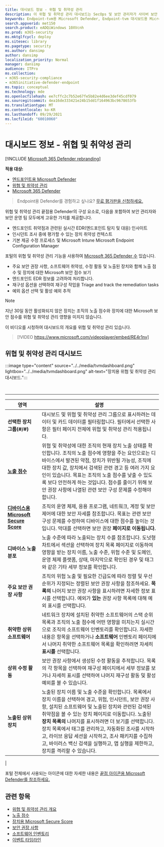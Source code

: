 ```yaml
---
title: 대시보드 정보 - 위협 및 취약성 관리
description: 이 위협 및 취약성 관리 대시보드는 SecOps 및 보안 관리자가 사이버 보안 위협을 해결하고 조직의 보안 탄력성을 구축하는 데 도움이 될 수 있습니다.
keywords: Endpoint-tvm용 Microsoft Defender, Endpoint-tvm 대시보드용 Microsoft Defender 대시보드, 위협 & 취약성 관리, 위협 및 취약성 관리, 위험 기반 위협 & 취약성 관리, 보안 구성, 장치용 Microsoft 보안 점수, 노출 점수
search.appverid: met150
search.product: eADQiWindows 10XVcnh
ms.prod: m365-security
ms.mktglfcycl: deploy
ms.sitesec: library
ms.pagetype: security
ms.author: dansimp
author: dansimp
localization_priority: Normal
manager: dansimp
audience: ITPro
ms.collection:
- m365-security-compliance
- m365initiative-defender-endpoint
ms.topic: conceptual
ms.technology: mde
ms.openlocfilehash: ee7cffc2c7b52e67fe5b82e4d6ee3def45cdf079
ms.sourcegitcommit: 4ea16de333421e24b15dd1f164963bc9678653fb
ms.translationtype: MT
ms.contentlocale: ko-KR
ms.lasthandoff: 09/29/2021
ms.locfileid: "60010060"
---
```

# <a name="dashboard-insights---threat-and-vulnerability-management"></a>대시보드 정보 - 위협 및 취약성 관리

[!INCLUDE [Microsoft 365 Defender rebranding](../../includes/microsoft-defender.md)]

**적용 대상:**

- [엔드포인트용 Microsoft Defender](https://go.microsoft.com/fwlink/?linkid=2154037)
- [위협 및 취약성 관리](next-gen-threat-and-vuln-mgt.md)
- [Microsoft 365 Defender](https://go.microsoft.com/fwlink/?linkid=2118804)

> Endpoint용 Defender를 경험하고 싶나요? [무료 평가판을 신청하세요.](https://signup.microsoft.com/create-account/signup?products=7f379fee-c4f9-4278-b0a1-e4c8c2fcdf7e&ru=https://aka.ms/MDEp2OpenTrial?ocid=docs-wdatp-portaloverview-abovefoldlink)

위협 및 취약성 관리 끝점용 Defender의 구성 요소로, 다음을 포함하여 보안 관리자와 보안 운영 팀 모두에게 고유한 가치를 제공합니다.

- 엔드포인트 취약점과 관련된 실시간 EDR(엔드포인트 탐지 및 대응) 인사이트
- 인시던트 조사 중에 평가할 수 있는 장치 취약성 컨텍스트
- 기본 제공 수정 프로세스 및 Microsoft Intune Microsoft Endpoint Configuration Manager

포털의 위협 및 취약성 관리 기능을 사용하여 [Microsoft 365 Defender 수](https://security.microsoft.com/) 있습니다.

- 주요 보안 권장 사항, 소프트웨어 취약성, 수정 활동 및 노출된 장치와 함께 노출 점수 및 장치에 대한 Microsoft 보안 점수 보기
- 엔드포인트 EDR 정보를 고려하여 처리합니다.
- 재구성 옵션을 선택하여 재구성 작업을 Triage and track the remediation tasks
- 예외 옵션 선택 및 활성 예외 추적

> [!NOTE]
> 지난 30일 동안 활성화되지 않은 장치는 조직의 노출 점수와 장치에 대한 Microsoft 보안 점수를 위협 및 취약성 관리 영향을 미치지 않습니다.

이 비디오를 시청하여 대시보드의 개요를 위협 및 취약성 관리 있습니다.

> [!VIDEO https://www.microsoft.com/videoplayer/embed/RE4r1nv]

## <a name="threat-and-vulnerability-management-dashboard"></a>위협 및 취약성 관리 대시보드

:::image type="content" source="../../media/tvmdashboard.png" lightbox="../../media/tvmdashboard.png" alt-text="장치용 위협 및 취약성 관리 대시보드.":::

<br>

****

|영역|설명|
|---|---|
|**선택한 장치 그룹(#/#)**|대시보드 및 위협 및 취약성 관리 그룹으로 표시하려는 데이터 및 카드 데이터를 필터링합니다. 필터에서 선택한 사항은 필터 페이지 전체에 위협 및 취약성 관리 적용됩니다.|
|[**노출 점수**](tvm-exposure-score.md)|위협 및 취약성에 대한 조직의 현재 장치 노출 상태를 확인합니다. 조직의 노출 점수에 영향을 주는 요인으로는 디바이스에서 발견된 약점, 장치가 위반될 가능성, 조직에 대한 장치 값, 장치에서 검색된 관련 경고 등 여러 가지 요인이 있습니다. 목표는 조직의 노출 점수를 낮출 수 있도록 보다 안전하게 하는 것입니다. 점수를 줄이기 위해 보안 권장 사항에 나열된 관련 보안 구성 문제를 수정해야 합니다.|
|[**디바이스용 Microsoft Secure Score**](tvm-microsoft-secure-score-devices.md)|조직의 운영 체제, 응용 프로그램, 네트워크, 계정 및 보안 제어에 대한 보안 자세를 참조합니다. 목표는 관련 보안 구성 문제를 수정하여 디바이스에 대한 점수를 높이는 것입니다. 막대를 선택하면 보안 권장 **페이지로 이동됩니다.**|
|**디바이스 노출 분포**|노출 수준에 따라 노출되는 장치 수를 참조합니다. 도넛형 차트에서 섹션을 선택하여 장치 목록  페이지로 이동하여 영향을 받는 장치 이름, 노출 수준, 위험 수준 및 도메인, 운영 체제 플랫폼, 상태, 마지막으로 확인된 경우 및 태그와 같은 기타 세부 정보를 확인합니다.|
|**주요 보안 권장 사항**|조직의 위험 노출 및 필요한 긴급도에 따라 정렬 및 우선 순위가 지정되는 정렬된 보안 권장 사항을 참조하세요. **목록의** 나머지 보안 권장 사항을 표시하려면 자세한 정보 표시를 선택합니다. 예외가 **있는** 권장 사항 목록에 대해 예외 표시를 선택합니다.|
|**취약한 상위 소프트웨어**|네트워크 장치에 설치된 취약한 소프트웨어의 스택 순위 목록과 조직의 노출 점수에 어떤 영향을 미치는지 실시간으로 조직의 소프트웨어 인벤토리를 확인합니다. 자세한 내용은 항목을 선택하거나 **소프트웨어** 인벤토리 페이지에서 나머지 취약한 소프트웨어 목록을 확인하려면 자세히 **표시를** 선택합니다.|
|**상위 수정 활동**|보안 권장 사항에서 생성된 수정 활동을 추적합니다. 목록의 각 항목을 선택하여 재구성 페이지에서  세부 정보를 보거나  자세히 표시를 선택하여 나머지 재구성 활동 및 활성 예외를 볼 수 있습니다.|
|**노출된 상위 장치**|노출된 장치 이름 및 노출 수준을 확인합니다. 목록에서 장치 이름을 선택하여 경고, 위험, 인시던트, 보안 권장 사항, 설치된 소프트웨어 및 노출된 장치와 관련된 검색된 취약점을 볼 수 있는 장치 페이지로 이동합니다. 노출된 **장치 목록의** 나머지를 표시하려면 더 보기를 선택합니다. 장치 목록에서 태그를 관리하고, 자동화된 조사를 시작하고, 라이브 응답 세션을 시작하고, 조사 패키지를 수집하고, 바이러스 백신 검색을 실행하고, 앱 실행을 제한하고, 장치를 격리할 수 있습니다.|
|

포털 전체에서 사용되는 아이콘에 대한 자세한 내용은 [끝점 아이콘용 Microsoft Defender를 참조하세요.](portal-overview.md#microsoft-defender-for-endpoint-icons)

## <a name="related-topics"></a>관련 항목

- [위협 및 취약성 관리 개요](next-gen-threat-and-vuln-mgt.md)
- [노출 점수](tvm-exposure-score.md)
- [장치용 Microsoft Secure Score](tvm-microsoft-secure-score-devices.md)
- [보안 권장 사항](tvm-security-recommendation.md)
- [소프트웨어 인벤토리](tvm-software-inventory.md)
- [이벤트 타임라인](threat-and-vuln-mgt-event-timeline.md)
